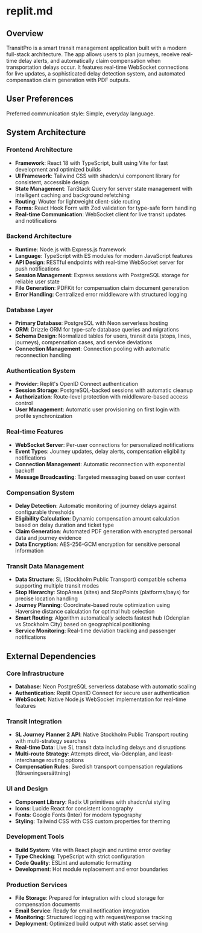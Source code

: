 # replit.md

## Overview

TransitPro is a smart transit management application built with a modern full-stack architecture. The app allows users to plan journeys, receive real-time delay alerts, and automatically claim compensation when transportation delays occur. It features real-time WebSocket connections for live updates, a sophisticated delay detection system, and automated compensation claim generation with PDF outputs.

## User Preferences

Preferred communication style: Simple, everyday language.

## System Architecture

### Frontend Architecture
- **Framework**: React 18 with TypeScript, built using Vite for fast development and optimized builds
- **UI Framework**: Tailwind CSS with shadcn/ui component library for consistent, accessible design
- **State Management**: TanStack Query for server state management with intelligent caching and background refetching
- **Routing**: Wouter for lightweight client-side routing
- **Forms**: React Hook Form with Zod validation for type-safe form handling
- **Real-time Communication**: WebSocket client for live transit updates and notifications

### Backend Architecture
- **Runtime**: Node.js with Express.js framework
- **Language**: TypeScript with ES modules for modern JavaScript features
- **API Design**: RESTful endpoints with real-time WebSocket server for push notifications
- **Session Management**: Express sessions with PostgreSQL storage for reliable user state
- **File Generation**: PDFKit for compensation claim document generation
- **Error Handling**: Centralized error middleware with structured logging

### Database Layer
- **Primary Database**: PostgreSQL with Neon serverless hosting
- **ORM**: Drizzle ORM for type-safe database queries and migrations
- **Schema Design**: Normalized tables for users, transit data (stops, lines, journeys), compensation cases, and service deviations
- **Connection Management**: Connection pooling with automatic reconnection handling

### Authentication System
- **Provider**: Replit's OpenID Connect authentication
- **Session Storage**: PostgreSQL-backed sessions with automatic cleanup
- **Authorization**: Route-level protection with middleware-based access control
- **User Management**: Automatic user provisioning on first login with profile synchronization

### Real-time Features
- **WebSocket Server**: Per-user connections for personalized notifications
- **Event Types**: Journey updates, delay alerts, compensation eligibility notifications
- **Connection Management**: Automatic reconnection with exponential backoff
- **Message Broadcasting**: Targeted messaging based on user context

### Compensation System
- **Delay Detection**: Automatic monitoring of journey delays against configurable thresholds
- **Eligibility Calculation**: Dynamic compensation amount calculation based on delay duration and ticket type
- **Claim Generation**: Automated PDF generation with encrypted personal data and journey evidence
- **Data Encryption**: AES-256-GCM encryption for sensitive personal information

### Transit Data Management
- **Data Structure**: SL (Stockholm Public Transport) compatible schema supporting multiple transit modes
- **Stop Hierarchy**: StopAreas (sites) and StopPoints (platforms/bays) for precise location handling
- **Journey Planning**: Coordinate-based route optimization using Haversine distance calculation for optimal hub selection
- **Smart Routing**: Algorithm automatically selects fastest hub (Odenplan vs Stockholm City) based on geographical positioning
- **Service Monitoring**: Real-time deviation tracking and passenger notifications

## External Dependencies

### Core Infrastructure
- **Database**: Neon PostgreSQL serverless database with automatic scaling
- **Authentication**: Replit OpenID Connect for secure user authentication
- **WebSocket**: Native Node.js WebSocket implementation for real-time features

### Transit Integration
- **SL Journey Planner 2 API**: Native Stockholm Public Transport routing with multi-strategy searches
- **Real-time Data**: Live SL transit data including delays and disruptions
- **Multi-route Strategy**: Attempts direct, via-Odenplan, and least-interchange routing options
- **Compensation Rules**: Swedish transport compensation regulations (förseningsersättning)

### UI and Design
- **Component Library**: Radix UI primitives with shadcn/ui styling
- **Icons**: Lucide React for consistent iconography
- **Fonts**: Google Fonts (Inter) for modern typography
- **Styling**: Tailwind CSS with CSS custom properties for theming

### Development Tools
- **Build System**: Vite with React plugin and runtime error overlay
- **Type Checking**: TypeScript with strict configuration
- **Code Quality**: ESLint and automatic formatting
- **Development**: Hot module replacement and error boundaries

### Production Services
- **File Storage**: Prepared for integration with cloud storage for compensation documents
- **Email Service**: Ready for email notification integration
- **Monitoring**: Structured logging with request/response tracking
- **Deployment**: Optimized build output with static asset serving